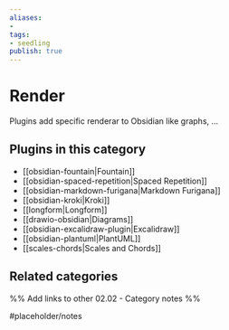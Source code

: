 ```yaml
---
aliases:
- 
tags: 
- seedling 
publish: true
---
```



# Render

Plugins add specific renderar to Obsidian like graphs, ...

## Plugins in this category

- [[obsidian-fountain|Fountain]]
- [[obsidian-spaced-repetition|Spaced Repetition]]
- [[obsidian-markdown-furigana|Markdown Furigana]]
- [[obsidian-kroki|Kroki]]
- [[longform|Longform]]
- [[drawio-obsidian|Diagrams]]
- [[obsidian-excalidraw-plugin|Excalidraw]]
- [[obsidian-plantuml|PlantUML]]
- [[scales-chords|Scales and Chords]]

## Related categories

%% Add links to other 02.02 - Category notes %%

#placeholder/notes
